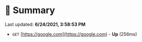 # 📖 Summary
Last updated: **6/24/2021, 3:58:53 PM**

- `GET` [https://google.com](https://google.com) - **Up** (256ms)
